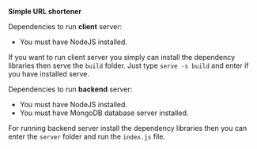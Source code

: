 **Simple URL shortener**

Dependencies to run **client** server:
- You must have NodeJS installed.

If you want to run client server you simply can
install the dependency libraries then serve the 
```build``` folder. Just type ```serve -s build``` and enter if you have installed serve.

Dependencies to run **backend** server:
- You must have NodeJS installed.
- You must have MongoDB database server installed.

For running backend server install the dependency
libraries then you can enter the ```server``` folder 
and run the ```index.js``` file.

